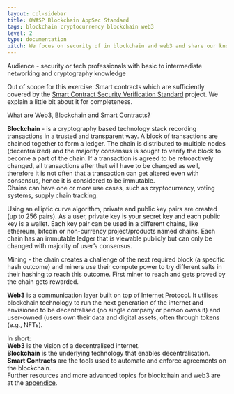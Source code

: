 ```yaml
---
layout: col-sidebar
title: OWASP Blockchain AppSec Standard
tags: blockchain cryptocurrency blockchain web3
level: 2
type: documentation
pitch: We focus on security of in blockchain and web3 and share our knowledge on attack vectors and defense mechanisms. We strongly encourage your contribution to these topics and content.
---
```


Audience \- security or tech professionals with basic to intermediate networking and cryptography knowledge

Out of scope for this exercise: Smart contracts which are sufficiently covered by the [Smart Contract Security Verification Standard](https://owasp.org/www-project-smart-contract-security-verification-standard) project. We explain a little bit about it for completeness.

What are Web3, Blockchain and Smart Contracts?

**Blockchain** \- is a cryptography based technology stack recording transactions in a trusted and transparent way. A block of transactions are chained together to form a ledger. The chain is distributed to multiple nodes (decentralized) and the majority consensus is sought to verify the block to become a part of the chain. If a transaction is agreed to be retroactively changed, all transactions after that will have to be changed as well, therefore it is not often that a transaction can get altered even with consensus, hence it is considered to be immutable.  
Chains can have one or more use cases, such as cryptocurrency, voting systems, supply chain tracking.

Using an elliptic curve algorithm, private and public key pairs are created (up to 256 pairs). As a user, private key is your secret key and each public key is a wallet. Each key pair can be used in a different chains, like ethereum, bitcoin or non-currency project/products named chains. Each chain has an immutable ledger that is viewable publicly but can only be changed with majority of user’s consensus.

Mining \- the chain creates a challenge of the next required block (a specific hash outcome) and miners use their compute power to try different salts in their hashing to reach this outcome. First miner to reach and gets proved by the chain gets rewarded.

**Web3** is a communication layer built on top of Internet Protocol. It utilises blockchain technology to run the next generation of the internet and envisioned to be decentralised (no single company or person owns it) and user-owned (users own their data and digital assets, often through tokens (e.g., NFTs).

In short:  
**Web3** is the vision of a decentralised internet.  
**Blockchain** is the underlying technology that enables decentralisation.  
**Smart Contracts** are the tools used to automate and enforce agreements on the blockchain.  
Further resources and more advanced topics for blockchain and web3 are at the [appendice](#advanced-topics-and-further-resources:).
